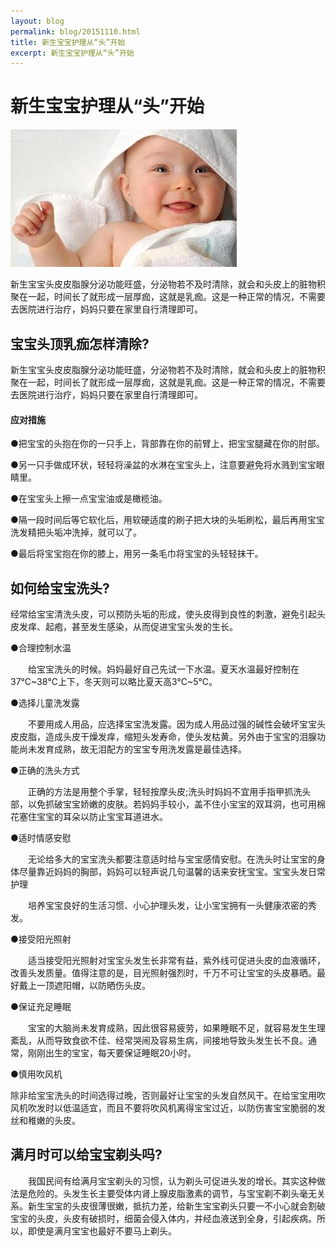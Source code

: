 ```yaml
---
layout: blog
permalink: blog/20151110.html
title: 新生宝宝护理从“头”开始 
excerpt: 新生宝宝护理从“头”开始
---
```


# 新生宝宝护理从“头”开始 #

![](/images/baby.jpg)

新生宝宝头皮皮脂腺分泌功能旺盛，分泌物若不及时清除，就会和头皮上的脏物积聚在一起，时间长了就形成一层厚痂，这就是乳痂。这是一种正常的情况，不需要去医院进行治疗，妈妈只要在家里自行清理即可。

## 宝宝头顶乳痂怎样清除? ##

新生宝宝头皮皮脂腺分泌功能旺盛，分泌物若不及时清除，就会和头皮上的脏物积聚在一起，时间长了就形成一层厚痂，这就是乳痂。这是一种正常的情况，不需要去医院进行治疗，妈妈只要在家里自行清理即可。

#### 应对措施 ####

●把宝宝的头抱在你的一只手上，背部靠在你的前臂上，把宝宝腿藏在你的肘部。

●另一只手做成环状，轻轻将澡盆的水淋在宝宝头上，注意要避免将水溅到宝宝眼睛里。

●在宝宝头上擦一点宝宝油或是橄榄油。

●隔一段时间后等它软化后，用软硬适度的刷子把大块的头垢刷松，最后再用宝宝洗发精把头垢冲洗掉，就可以了。

●最后将宝宝抱在你的膝上，用另一条毛巾将宝宝的头轻轻抹干。

## 如何给宝宝洗头? ##

经常给宝宝清洗头皮，可以预防头垢的形成，使头皮得到良性的刺激，避免引起头皮发痒、起疱，甚至发生感染，从而促进宝宝头发的生长。

●合理控制水温

　　给宝宝洗头的时候。妈妈最好自己先试一下水温。夏天水温最好控制在37℃~38℃上下，冬天则可以略比夏天高3℃~5℃。

●选择儿童洗发露

　　不要用成人用品，应选择宝宝洗发露。因为成人用品过强的碱性会破坏宝宝头皮皮脂，造成头皮干燥发痒，缩短头发寿命，使头发枯黄。另外由于宝宝的泪腺功能尚未发育成熟，故无泪配方的宝宝专用洗发露是最佳选择。

●正确的洗头方式

　　正确的方法是用整个手掌，轻轻按摩头皮;洗头时妈妈不宜用手指甲抓洗头部，以免抓破宝宝娇嫩的皮肤。若妈妈手较小，盖不住小宝宝的双耳洞，也可用棉花塞住宝宝的耳朵以防止宝宝耳道进水。

●适时情感安慰

　　无论给多大的宝宝洗头都要注意适时给与宝宝感情安慰。在洗头时让宝宝的身体尽量靠近妈妈的胸部，妈妈可以轻声说几句温馨的话来安抚宝宝。宝宝头发日常护理

　　培养宝宝良好的生活习惯、小心护理头发，让小宝宝拥有一头健康浓密的秀发。

●接受阳光照射

　　适当接受阳光照射对宝宝头发生长非常有益，紫外线可促进头皮的血液循环，改善头发质量。值得注意的是，目光照射强烈时，千万不可让宝宝的头皮暴晒。最好戴上一顶遮阳帽，以防晒伤头皮。

●保证充足睡眠

　　宝宝的大脑尚未发育成熟，因此很容易疲劳，如果睡眠不足，就容易发生生理紊乱，从而导致食欲不佳、经常哭闹及容易生病，间接地导致头发生长不良。通常，刚刚出生的宝宝，每天要保证睡眠20小时。

●慎用吹风机

除非给宝宝洗头的时间选得过晚，否则最好让宝宝的头发自然风干。在给宝宝用吹风机吹发时以低温适宜，而且不要将吹风机离得宝宝过近，以防伤害宝宝脆弱的发丝和稚嫩的头皮。

## 满月时可以给宝宝剃头吗? ##

　　我国民间有给满月宝宝剃头的习惯，认为剃头可促进头发的增长。其实这种做法是危险的。头发生长主要受体内肾上腺皮脂激素的调节，与宝宝剃不剃头毫无关系。新生宝宝的头皮很薄很嫩，抵抗力差，给新生宝宝剃头只要一不小心就会割破宝宝的头皮，头皮有破损时，细菌会侵入体内，并经血液送到全身，引起疾病。所以，即使是满月宝宝也最好不要马上剃头。